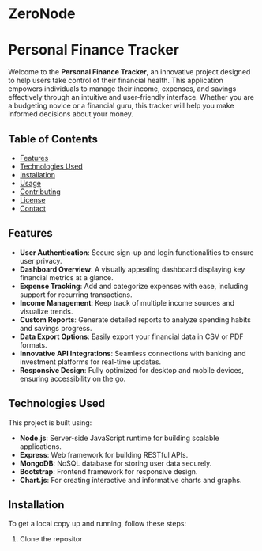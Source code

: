 # ZeroNode
# Personal Finance Tracker

Welcome to the **Personal Finance Tracker**, an innovative project designed to help users take control of their financial health. This application empowers individuals to manage their income, expenses, and savings effectively through an intuitive and user-friendly interface. Whether you are a budgeting novice or a financial guru, this tracker will help you make informed decisions about your money.

## Table of Contents

- [Features](#features)
- [Technologies Used](#technologies-used)
- [Installation](#installation)
- [Usage](#usage)
- [Contributing](#contributing)
- [License](#license)
- [Contact](#contact)

## Features

- **User Authentication**: Secure sign-up and login functionalities to ensure user privacy.
- **Dashboard Overview**: A visually appealing dashboard displaying key financial metrics at a glance.
- **Expense Tracking**: Add and categorize expenses with ease, including support for recurring transactions.
- **Income Management**: Keep track of multiple income sources and visualize trends.
- **Custom Reports**: Generate detailed reports to analyze spending habits and savings progress.
- **Data Export Options**: Easily export your financial data in CSV or PDF formats.
- **Innovative API Integrations**: Seamless connections with banking and investment platforms for real-time updates.
- **Responsive Design**: Fully optimized for desktop and mobile devices, ensuring accessibility on the go.

## Technologies Used

This project is built using:

- **Node.js**: Server-side JavaScript runtime for building scalable applications.
- **Express**: Web framework for building RESTful APIs.
- **MongoDB**: NoSQL database for storing user data securely.
- **Bootstrap**: Frontend framework for responsive design.
- **Chart.js**: For creating interactive and informative charts and graphs.

## Installation

To get a local copy up and running, follow these steps:

1. Clone the repositor
